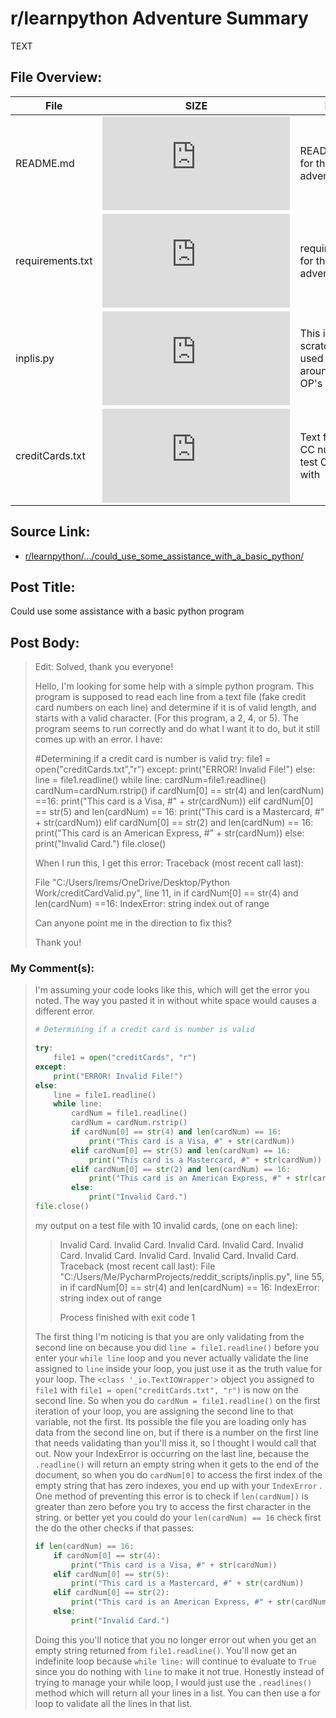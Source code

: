 # r/learnpython Adventure Summary
 TEXT

## File Overview:
  File | SIZE | BRIEF
--- | --- | ---
README.md | ![GitHub file size in bytes](https://img.shields.io/github/size/Phillyclause89/reddit_scripts/could_use_some_assistance_with_a_basic_python/README.md?style=plastic) | README.md file for this adventure.
requirements.txt | ![GitHub file size in bytes](https://img.shields.io/github/size/Phillyclause89/reddit_scripts/could_use_some_assistance_with_a_basic_python/requirements.txt?style=plastic) | requirements.txt for this adventure.
inplis.py | ![GitHub file size in bytes](https://img.shields.io/github/size/Phillyclause89/reddit_scripts/could_use_some_assistance_with_a_basic_python/inplis.py?style=plastic) | This is the scratch file I used to play around with OP's Code
creditCards.txt | ![GitHub file size in bytes](https://img.shields.io/github/size/Phillyclause89/reddit_scripts/could_use_some_assistance_with_a_basic_python/creditCards.txt?style=plastic) | Text file of fake CC numbers to test OP's code with

## Source Link:
  * [r/learnpython/.../could_use_some_assistance_with_a_basic_python/](https://www.reddit.com/r/learnpython/comments/e4tg67/could_use_some_assistance_with_a_basic_python/)

## Post Title:
  Could use some assistance with a basic python program

## Post Body:
  > Edit: Solved, thank you everyone!
  > 
  > Hello, I'm looking for some help with a simple python program. This program is supposed to read each line from a text file (fake credit card numbers on each line) and determine if it is of valid length, and starts with a valid character. (For this program, a 2, 4, or 5). The program seems to run correctly and do what I want it to do, but it still comes up with an error. I have:
  > 
  > #Determining if a credit card is number is valid
  > try:
  > file1 = open("creditCards.txt","r")
  > except:
  > print("ERROR! Invalid File!")
  > else:
  > line = file1.readline()
  > while line:
  > cardNum=file1.readline()
  > cardNum=cardNum.rstrip()
  > if cardNum[0] == str(4) and len(cardNum) ==16:
  > print("This card is a Visa, #" + str(cardNum))
  > elif cardNum[0] == str(5) and len(cardNum) == 16:
  > print("This card is a Mastercard, #" + str(cardNum))
  > elif cardNum[0] == str(2) and len(cardNum) == 16:
  > print("This card is an American Express, #" + str(cardNum))
  > else:
  > print("Invalid Card.")
  > file.close()
  > 
  > When I run this, I get this error: Traceback (most recent call last):
  > 
  > File "C:/Users/lrems/OneDrive/Desktop/Python Work/creditCardValid.py", line 11, in <module>
  > if cardNum[0] == str(4) and len(cardNum) ==16:
  > IndexError: string index out of range
  > 
  > Can anyone point me in the direction to fix this?
  > 
  > Thank you!

### My Comment(s):
  > I'm assuming your code looks like this, which will get the error you noted. The way you pasted it in without white space would causes a different error.
  > ```python
  > # Determining if a credit card is number is valid
  >   
  > try:
  >     file1 = open("creditCards", "r")
  > except:
  >     print("ERROR! Invalid File!")
  > else:  
  >     line = file1.readline()
  >     while line:
  >         cardNum = file1.readline()
  >         cardNum = cardNum.rstrip()
  >         if cardNum[0] == str(4) and len(cardNum) == 16:
  >             print("This card is a Visa, #" + str(cardNum))
  >         elif cardNum[0] == str(5) and len(cardNum) == 16:
  >             print("This card is a Mastercard, #" + str(cardNum))
  >         elif cardNum[0] == str(2) and len(cardNum) == 16:
  >             print("This card is an American Express, #" + str(cardNum))
  >         else:
  >             print("Invalid Card.")
  > file.close()
  > ```
  > my output on a test file with 10 invalid cards, (one on each line):
  > >
  > > Invalid Card.
  > > Invalid Card.
  > > Invalid Card.
  > > Invalid Card.
  > > Invalid Card.
  > > Invalid Card.
  > > Invalid Card.
  > > Invalid Card.
  > > Invalid Card.
  > > Traceback (most recent call last):
  > >   File "C:/Users/Me/PycharmProjects/reddit_scripts/inplis.py", line 55, in <module>
  > >     if cardNum[0] == str(4) and len(cardNum) == 16:
  > > IndexError: string index out of range
  > >  
  > > Process finished with exit code 1
  > 
  > The first thing I'm noticing is that you are only validating from the second line on because you did `line = file1.readline()` before you enter your `while line` loop and you never actually validate the line assigned to `line` inside your loop, you just use it as the truth value for your loop.  The `<class '_io.TextIOWrapper'>` object you assigned to `file1` with `file1 = open("creditCards.txt", "r")` is now on the second line.  So when you do `cardNum = file1.readline()` on the first iteration of your loop, you are assigning the second line to that variable, not the first.  Its possible the file you are loading only has data from the second line on, but if there is a number on the first line that needs validating than you'll miss it, so I thought I would call that out.  Now your IndexError is occurring on the last line, because the `.readline()` will return an empty string when it gets to the end of the document, so when you do `cardNum[0]` to access the first index of the empty string that has zero indexes, you end up with your `IndexError` . One method of preventing this error is to check if `len(cardNum])` is greater than zero before you try to access the first character in the string. or better yet you could do your `len(cardNum) == 16` check first the do the other checks if that passes:
  > ```python
  > if len(cardNum) == 16:
  >     if cardNum[0] == str(4):
  >         print("This card is a Visa, #" + str(cardNum))
  >     elif cardNum[0] == str(5):
  >         print("This card is a Mastercard, #" + str(cardNum))
  >     elif cardNum[0] == str(2):
  >         print("This card is an American Express, #" + str(cardNum))
  >     else:
  >         print("Invalid Card.")
  > ```
  > Doing this you'll notice that you no longer error out when you get an empty string returned from `file1.readline()`. You'll now get an indefinite loop because   `while line:` will continue to evaluate to `True` since you do nothing with `line` to make it not true. Honestly instead of trying to manage your while loop, I would just use the `.readlines()` method which will return all your lines in a list. You can then use a for loop to validate all the lines in that list.
